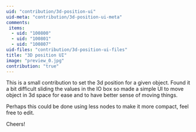 ```yaml
---
uid: "contribution/3d-position-ui"
uid-meta: "contribution/3d-position-ui-meta"
comments: 
 items: 
  - uid: "100800"
  - uid: "100801"
  - uid: "100807"
uid-files: "contribution/3d-position-ui-files"
title: "3D position UI"
image: "preview_0.jpg"
contribution: "true"
---
```


This is a small contribution to set the 3d position for a given object. Found it a bit difficult sliding the values in the IO box so made a simple UI to move object in 3d space for ease and to have better sense of moving things.

Perhaps this could be done using less nodes to make it more compact, feel free to edit.

Cheers!